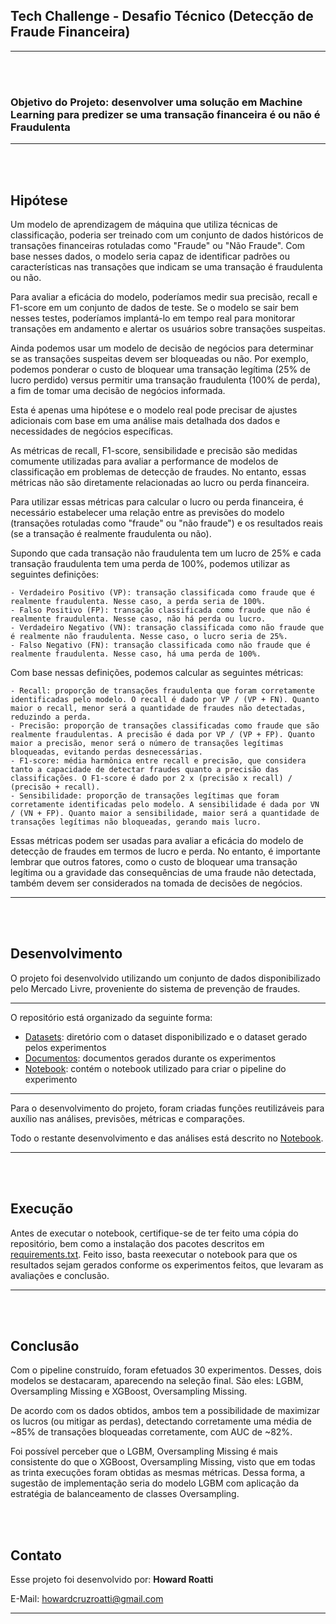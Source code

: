 ## Tech Challenge - Desafio Técnico (Detecção de Fraude Financeira)
<hr>
<br>
<br>

### Objetivo do Projeto: desenvolver uma solução em Machine Learning para predizer se uma transação financeira é ou não é Fraudulenta
<hr>
<br>
<br>

## Hipótese
Um modelo de aprendizagem de máquina que utiliza técnicas de classificação, poderia ser treinado com um conjunto de dados históricos de transações financeiras rotuladas como "Fraude" ou "Não Fraude". Com base nesses dados, o modelo seria capaz de identificar padrões ou características nas transações que indicam se uma transação é fraudulenta ou não.

Para avaliar a eficácia do modelo, poderíamos medir sua precisão, recall e F1-score em um conjunto de dados de teste. Se o modelo se sair bem nesses testes, poderíamos implantá-lo em tempo real para monitorar transações em andamento e alertar os usuários sobre transações suspeitas.

Ainda podemos usar um modelo de decisão de negócios para determinar se as transações suspeitas devem ser bloqueadas ou não. Por exemplo, podemos ponderar o custo de bloquear uma transação legítima (25% de lucro perdido) versus permitir uma transação fraudulenta (100% de perda), a fim de tomar uma decisão de negócios informada.

Esta é apenas uma hipótese e o modelo real pode precisar de ajustes adicionais com base em uma análise mais detalhada dos dados e necessidades de negócios específicas.

As métricas de recall, F1-score, sensibilidade e precisão são medidas comumente utilizadas para avaliar a performance de modelos de classificação em problemas de detecção de fraudes. No entanto, essas métricas não são diretamente relacionadas ao lucro ou perda financeira.

Para utilizar essas métricas para calcular o lucro ou perda financeira, é necessário estabelecer uma relação entre as previsões do modelo (transações rotuladas como "fraude" ou "não fraude") e os resultados reais (se a transação é realmente fraudulenta ou não).

Supondo que cada transação não fraudulenta tem um lucro de 25% e cada transação fraudulenta tem uma perda de 100%, podemos utilizar as seguintes definições:

    - Verdadeiro Positivo (VP): transação classificada como fraude que é realmente fraudulenta. Nesse caso, a perda seria de 100%.
    - Falso Positivo (FP): transação classificada como fraude que não é realmente fraudulenta. Nesse caso, não há perda ou lucro.
    - Verdadeiro Negativo (VN): transação classificada como não fraude que é realmente não fraudulenta. Nesse caso, o lucro seria de 25%.
    - Falso Negativo (FN): transação classificada como não fraude que é realmente fraudulenta. Nesse caso, há uma perda de 100%.

Com base nessas definições, podemos calcular as seguintes métricas:

    - Recall: proporção de transações fraudulenta que foram corretamente identificadas pelo modelo. O recall é dado por VP / (VP + FN). Quanto maior o recall, menor será a quantidade de fraudes não detectadas, reduzindo a perda.
    - Precisão: proporção de transações classificadas como fraude que são realmente fraudulentas. A precisão é dada por VP / (VP + FP). Quanto maior a precisão, menor será o número de transações legítimas bloqueadas, evitando perdas desnecessárias.
    - F1-score: média harmônica entre recall e precisão, que considera tanto a capacidade de detectar fraudes quanto a precisão das classificações. O F1-score é dado por 2 x (precisão x recall) / (precisão + recall).
    - Sensibilidade: proporção de transações legítimas que foram corretamente identificadas pelo modelo. A sensibilidade é dada por VN / (VN + FP). Quanto maior a sensibilidade, maior será a quantidade de transações legítimas não bloqueadas, gerando mais lucro.

Essas métricas podem ser usadas para avaliar a eficácia do modelo de detecção de fraudes em termos de lucro e perda. No entanto, é importante lembrar que outros fatores, como o custo de bloquear uma transação legítima ou a gravidade das consequências de uma fraude não detectada, também devem ser considerados na tomada de decisões de negócios.
<hr>
<br>
<br>

## Desenvolvimento
O projeto foi desenvolvido utilizando um conjunto de dados disponibilizado pelo Mercado Livre, proveniente do sistema de prevenção de fraudes.
<hr>

O repositório está organizado da seguinte forma:
- [Datasets](Datasets/): diretório com o dataset disponibilizado e o dataset gerado pelos experimentos
- [Documentos](Documentos/): documentos gerados durante os experimentos
- [Notebook](Notebook/): contém o notebook utilizado para criar o pipeline do experimento
<hr>

Para o desenvolvimento do projeto, foram criadas funções reutilizáveis para auxílio nas análises, previsões, métricas e comparações.

Todo o restante desenvolvimento e das análises está descrito no [Notebook](Notebook/MeLi-Technical_Challenge.ipynb).
<hr>
<br>
<br>

## Execução
Antes de executar o notebook, certifique-se de ter feito uma cópia do repositório, bem como a instalação dos pacotes descritos em [requirements.txt](requirements.txt). Feito isso, basta reexecutar o notebook para que os resultados sejam gerados conforme os experimentos feitos, que levaram as avaliações e conclusão.
<hr>
<br>
<br>

## Conclusão
Com o pipeline construído, foram efetuados 30 experimentos. Desses, dois modelos se destacaram, aparecendo na seleção final. São eles: LGBM, Oversampling Missing e XGBoost, Oversampling Missing.

De acordo com os dados obtidos, ambos tem a possibilidade de maximizar os lucros (ou mitigar as perdas), detectando corretamente uma média de ~85% de transações bloqueadas corretamente, com AUC de ~82%.

Foi possível perceber que o LGBM, Oversampling Missing é mais consistente do que o XGBoost, Oversampling Missing, visto que em todas as trinta execuções foram obtidas as mesmas métricas. Dessa forma, a sugestão de implementação seria do modelo LGBM com aplicação da estratégia de balanceamento de classes Oversampling.

<br>
<br>

## Contato
Esse projeto foi desenvolvido por: __Howard Roatti__

E-Mail: howardcruzroatti@gmail.com
<hr>